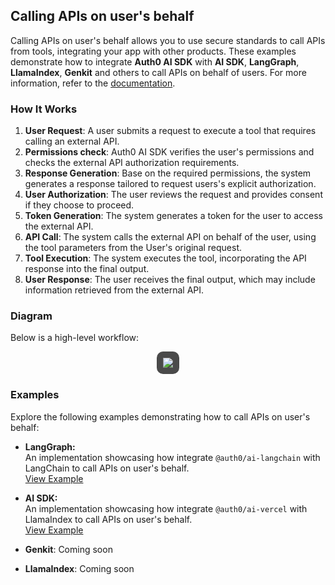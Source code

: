 ## Calling APIs on user's behalf

Calling APIs on user's behalf allows you to use secure standards to call APIs from tools, integrating your app with other products. These examples demonstrate how to integrate **Auth0 AI SDK** with **AI SDK**, **LangGraph**, **LlamaIndex**, **Genkit** and others to call APIs on behalf of users. For more information, refer to the [documentation](https://demo.auth0.ai/docs/call-apis-on-users-behalf).

### How It Works

1. **User Request**: A user submits a request to execute a tool that requires calling an external API.
2. **Permissions check**: Auth0 AI SDK verifies the user's permissions and checks the external API authorization requirements.
3. **Response Generation**: Base on the required permissions, the system generates a response tailored to request users's explicit authorization.
4. **User Authorization**: The user reviews the request and provides consent if they choose to proceed.
5. **Token Generation**: The system generates a token for the user to access the external API.
6. **API Call**: The system calls the external API on behalf of the user, using the tool parameters from the User's original request.
7. **Tool Execution**: The system executes the tool, incorporating the API response into the final output.
8. **User Response**: The user receives the final output, which may include information retrieved from the external API.

### Diagram

Below is a high-level workflow:

<p align="center">
  <img
    style="margin-left: auto; margin-right: auto; padding: 10px; background: #4a4a4a; border-radius: 10px; max-height: 500px;"
    src="https://cdn.auth0.com/website/auth0-lab/ai/sdks/diagrams/calling-apis-on-user-behalf.png"
  />
<p>

### Examples

Explore the following examples demonstrating how to call APIs on user's behalf:

- **LangGraph:**  
   An implementation showcasing how integrate `@auth0/ai-langchain` with LangChain to call APIs on user's behalf.  
   [View Example](/examples/calling-apis/langgraph/)

- **AI SDK:**  
   An implementation showcasing how integrate `@auth0/ai-vercel` with LlamaIndex to call APIs on user's behalf.  
   [View Example](/demos/nextjs-ai/)

- **Genkit**: Coming soon

- **LlamaIndex**: Coming soon